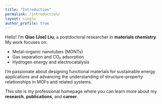 ```yaml
---
title: "Introduction"
permalink: /introduction/
layout: single
author_profile: true
---
```



Hello! I’m **Qiao (Joe) Liu**, a postdoctoral researcher in **materials chemistry**.  
My work focuses on:

- Metal–organic nanotubes (MONTs)  
- Gas separation and CO₂ adsorption  
- Hydrogen energy and electrocatalysis  

I’m passionate about designing functional materials for sustainable energy applications and advancing the understanding of structure–property relationships in MOFs and related systems.

This site is my professional homepage where you can learn more about my **research**, **publications**, and **career**.
